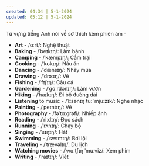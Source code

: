 ```yaml
---
created: 04:34 | 5-1-2024
updated: 05:12 | 5-1-2024
---
```

Từ vựng tiếng Anh nói về sở thích kèm phiên âm - 

- **Art** - /ɑːrt/: Nghệ thuật 
- **Baking** - /ˈbeɪkɪŋ/: Làm bánh 
- **Camping** - /ˈkæmpɪŋ/: Cắm trại 
- **Cooking** - /ˈkʊkɪŋ/: Nấu ăn 
- **Dancing** - /ˈdænsɪŋ/: Nhảy múa 
- **Drawing** - /ˈdrɔːɪŋ/: Vẽ 
- **Fishing** - /ˈfɪʃɪŋ/: Câu cá 
- **Gardening** - /ˈɡɑːrdənɪŋ/: Làm vườn 
- **Hiking** - /ˈhaɪkɪŋ/: Đi bộ đường dài 
- **Listening** to music - /ˈlɪsənɪŋ tuː ˈmjuːzɪk/: Nghe nhạc 
- **Painting** - /ˈpeɪntɪŋ/: Vẽ
- **Photography** - /fəˈtɑːɡrəfi/: Nhiếp ảnh 
- **Reading** - /ˈriːdɪŋ/: Đọc sách 
- **Running** - /ˈrʌnɪŋ/: Chạy bộ 
- **Singing** - /ˈsɪŋɪŋ/: Hát 
- **Swimming** - /ˈswɪmɪŋ/: Bơi lội 
- **Traveling** - /ˈtrævəlɪŋ/: Du lịch 
- **Watching movies** - /ˈwɑːtʃɪŋ ˈmuːviz/: Xem phim 
- **Writing** - /ˈraɪtɪŋ/: Viết 